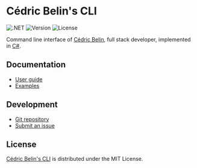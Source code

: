 # Cédric Belin's CLI
![.NET](https://badgen.net/badge/.net/%3E%3D9.0/green) ![Version](https://badgen.net/badge/project/v2.6.0/blue) ![License](https://badgen.net/badge/license/MIT/blue)

Command line interface of [Cédric Belin](https://cedric-belin.fr), full stack developer,
implemented in [C#](https://learn.microsoft.com/en-us/dotnet/csharp).

## Documentation
- [User guide](https://github.com/cedx/cli/wiki)
- [Examples](https://github.com/cedx/cli/tree/main/example)

## Development
- [Git repository](https://github.com/cedx/cli)
- [Submit an issue](https://github.com/cedx/cli/issues)

## License
[Cédric Belin's CLI](https://github.com/cedx/cli) is distributed under the MIT License.
